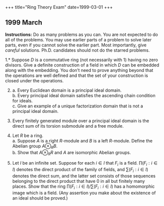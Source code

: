 +++
title="Ring Theory Exam"
date=1999-03-01
+++

## 1999 March

**Instructions:** Do as many problems as you can. You are not expected to do all of the problems. You may use earlier parts of a problem to solve later parts, even if you cannot solve the earlier part. Most importantly, give *careful* solutions. Ph.D. candidates should not do the starred problems.

1.* Suppose $D$ is a commutative ring (not necessarily with 1) having no zero divisors. Give a definite construction of a field in which $D$ can be embedded along with the embedding. You don’t need to prove anything beyond that the operations are well defined and that the set of your construction is closed under the operations.

2. a. Every Euclidean domain is a principal ideal domain.\
   b. Every principal ideal domain satisfies the ascending chain condition for ideals.\
   c. Give an example of a unique factorization domain that is not a principal ideal domain.

3. Every finitely generated module over a principal ideal domain is the direct sum of its torsion submodule and a free module.

4. Let $R$ be a ring.\
   a. Suppose $A$ is a right $R$-module and $B$ is a left $R$-module. Define the Abelian group $A\otimes_R B$.\
   b. Show that $A\otimes_R R$ and $A$ are isomorphic Abelian groups.

5. Let $I$ be an infinite set. Suppose for each $i\in I$ that $F_i$ is a field. $\prod(F_i : i\in I)$ denotes the direct product of the family of fields, and $\sum (F_i : i\in I)$ denotes the direct sum, and the latter set consists of those sequences belonging to the direct product that have $0$ in all but finitely many places. Show that the ring $\prod(F_i : i\in I)/\sum (F_i : i\in I)$ has a homomorphic image which is a field. (Any assertion you make about the existence of an ideal should be proved.)
